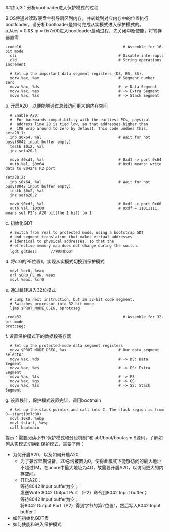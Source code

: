 ##练习3：分析bootloader进入保护模式的过程

BIOS将通过读取硬盘主引导扇区到内存，并转跳到对应内存中的位置执行bootloader。请分析bootloader是如何完成从实模式进入保护模式的。  
  a.从cs = 0 && ip = 0x7c00进入bootloader启动过程，先关闭中断使能，将寄存器置零  
  ```
.code16                                             # Assemble for 16-bit mode
    cli                                             # Disable interrupts
    cld                                             # String operations increment

    # Set up the important data segment registers (DS, ES, SS).
    xorw %ax, %ax                                   # Segment number zero
    movw %ax, %ds                                   # -> Data Segment
    movw %ax, %es                                   # -> Extra Segment
    movw %ax, %ss                                   # -> Stack Segment
  ```
  b. 开启A20，以便能够通过总线访问更大的内存空间
  ```
    # Enable A20:
    #  For backwards compatibility with the earliest PCs, physical
    #  address line 20 is tied low, so that addresses higher than
    #  1MB wrap around to zero by default. This code undoes this.
seta20.1:
    inb $0x64, %al                                  # Wait for not busy(8042 input buffer empty).
    testb $0x2, %al
    jnz seta20.1

    movb $0xd1, %al                                 # 0xd1 -> port 0x64
    outb %al, $0x64                                 # 0xd1 means: write data to 8042's P2 port

seta20.2:
    inb $0x64, %al                                  # Wait for not busy(8042 input buffer empty).
    testb $0x2, %al
    jnz seta20.2

    movb $0xdf, %al                                 # 0xdf -> port 0x60
    outb %al, $0x60                                 # 0xdf = 11011111, means set P2's A20 bit(the 1 bit) to 1
  ```
  c. 初始化GDT
  ```
    # Switch from real to protected mode, using a bootstrap GDT
    # and segment translation that makes virtual addresses
    # identical to physical addresses, so that the
    # effective memory map does not change during the switch.
    lgdt gdtdesc      //初始化GDT
  ```
  d. 将cr0的PE位置1，实现从实模式切换到保护模式
  ```
    movl %cr0, %eax
    orl $CR0_PE_ON, %eax
    movl %eax, %cr0
  ```
  e. 通过跳转进入32位模式
  ```
    # Jump to next instruction, but in 32-bit code segment.
    # Switches processor into 32-bit mode.
    ljmp $PROT_MODE_CSEG, $protcseg

.code32                                             # Assemble for 32-bit mode
protcseg:
  ```
  f. 设置保护模式下的数据段寄存器
  ```
    # Set up the protected-mode data segment registers
    movw $PROT_MODE_DSEG, %ax                       # Our data segment selector
    movw %ax, %ds                                   # -> DS: Data Segment
    movw %ax, %es                                   # -> ES: Extra Segment
    movw %ax, %fs                                   # -> FS
    movw %ax, %gs                                   # -> GS
    movw %ax, %ss                                   # -> SS: Stack Segment
  ```
  g. 设置栈针，保护模式设置完毕，调用bootmain
  ```
    # Set up the stack pointer and call into C. The stack region is from 0--start(0x7c00)
    movl $0x0, %ebp
    movl $start, %esp
    call bootmain
  ```
提示：需要阅读小节“保护模式和分段机制”和lab1/boot/bootasm.S源码，了解如何从实模式切换到保护模式，需要了解：  
* 为何开启A20，以及如何开启A20
  - 为了兼容早期设备，20总线被置为0，使得此模式下能够访问的最大地址不超过1M，在ucore中最大地址为4G，故需要开启A20，以访问更大的内存空间。  
  - 开启A20：  
    等待8042 Input buffer为空；  
    发送Write 8042 Output Port （P2）命令到8042 Input buffer；  
    等待8042 Input buffer为空；  
    将8042 Output Port（P2）得到字节的第2位置1，然后写入8042 Input buffer；  
* 如何初始化GDT表
* 如何使能和进入保护模式
